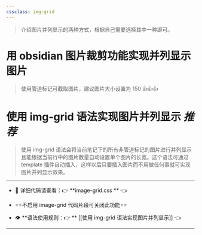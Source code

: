 ```yaml
---
cssclass: img-grid
---
```


>介绍图片并列显示的两种方式，根据自己需要选择其中一种即可。
# 用 obsidian 图片裁剪功能实现并列显示图片
>使用管道标记可截取图片，建议图片大小设置为 150  👍👍👍


# 使用 img-grid 语法实现图片并列显示  *推荐*
>使用 img-grid 语法会将当前笔记下的所有非管道标记的图片进行并列显示且能根据当前行中的图片数量自动设置单个图片的长宽。这个语法可通过 template 插件自动插入，这样以后只要插入图片而不用做任何事就可实现图片并列显示效果。
---
- 👀 详细代码请查看：👉 **image-grid.css **  👈

- ==不启用 image-grid 代码片段可关闭此功能==

- 👁 **语法使用规则：👉 ** [[使用 img-grid 语法实现图片并列显示]]   👈

---






